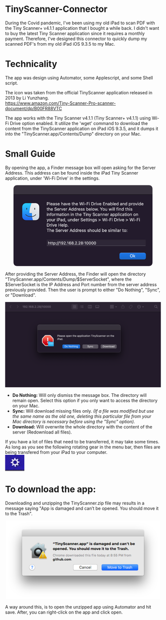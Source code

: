 
# TinyScanner-Connector

During the Covid pandemic, I've been using my old iPad to scan PDF with the Tiny Scanner+ v4.1.1 application that I bought a while back. I didn't want to buy the latest Tiny Scanner application since it requires a monthly payment. Therefore, I've designed this connector to quickly dump my scanned PDF's from my old iPad iOS 9.3.5 to my Mac.
  
# Technicality  

The app was design using Automator, some Applescript, and some Shell script.  
  
The icon was taken from the official TinyScanner application released in 2013 by Li Yunzhang.  
https://www.amazon.com/Tiny-Scanner-Pro-scanner-document/dp/B00FR88VTC  
  
The app works with the Tiny Scanner v4.1.1 (Tiny Scanner+ v4.1.1) using Wi-Fi Drive option enabled. It utilize the 'wget' command to download the content from the TinyScanner application on iPad iOS 9.3.5, and it dumps it into the "TinyScanner.app/Contents/Dump" directory on your Mac.  
  
# Small Guide
  
By opening the app, a Finder message box will open asking for the Server Address. This address can be found inside the iPad Tiny Scanner application, under 'Wi-Fi Drive' in the settings.  
<p align="center">  
  <img src=".media/Server-Address-Prompt.png" alt="drawing" width="450"/>  
</p>  
  
After providing the Server Address, the Finder will open the directory  "TinyScanner.app/Contents/Dump/$ServerSocket", where the $ServerSocket is the IP Address and Port number from the server address previously provided. Then the user is prompt to either "Do Nothing", "Sync", or "Download".  
<p align="center">  
  <img src=".media/Action-Prompt.png" alt="drawing" width="700"/>  
</p>  
  
- **Do Nothing:** Will only dismiss the message box. The directory will remain open. Select this option if you only want to access the directory on your Mac.
- **Sync:** Will download missing files only. *(If a file was modified but use the same name as the old one, deleting this particular file from your Mac directory is necessary before using the "Sync" option).*  
- **Download:** Will overwrite the whole directory with the content of the server (Redownload all files).  
  
  
If you have a lot of files that need to be transferred, it may take some times. As long as you see the following rotating gear in the menu bar, then files are being transfered from your iPad to your computer.  
![Menu-bar-Progression](.media/Menu-bar-Progression.gif)
  
  
# To download the app:

Downloading and unzipping the TinyScanner.zip file may results in a message saying "App is damaged and can’t be opened. You should move it to the Trash". 
<p align="center">  
  <img src=".media/app-is-damage-message.png" alt="drawing" width="500"/>  
</p>  
A way around this, is to open the unzipped app using Automator and hit save. After, you can right-click on the app and click open.

